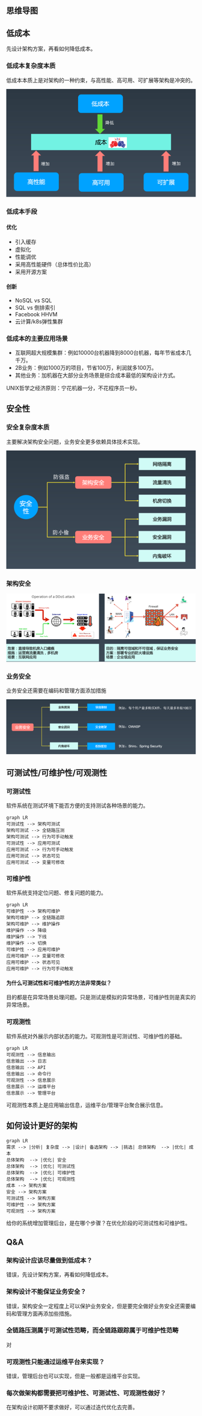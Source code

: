 ## 思维导图



## 低成本

先设计架构方案，再看如何降低成本。

### 低成本复杂度本质

低成本本质上是对架构的一种约束，与高性能、高可用、可扩展等架构是冲突的。

![](10_如何全面提升架构设计的质量.assets/image-20220904161223884.png)

### 低成本手段

#### 优化

- 引入缓存
- 虚拟化
- 性能调优
- 采用高性能硬件（总体性价比高）
- 采用开源方案

#### 创新

- NoSQL vs SQL
- SQL vs 倒排索引
- Facebook HHVM
- 云计算/k8s弹性集群

### 低成本的主要应用场景

- 互联网超大规模集群：例如10000台机器降到8000台机器，每年节省成本几千万。
- 2B业务：例如1000万的项目，节省100万，利润就多100万。
- 其他业务：加机器在大部分业务场景是综合成本最低的架构设计方式。

UNIX哲学之经济原则：宁花机器一分，不花程序员一秒。

## 安全性

### 安全复杂度本质

主要解决架构安全问题，业务安全更多依赖具体技术实现。

![](10_如何全面提升架构设计的质量.assets/image-20220904162240503.png)

### 架构安全

![](10_如何全面提升架构设计的质量.assets/image-20220904162416738.png)

### 业务安全

业务安全还需要在编码和管理方面添加措施

![](10_如何全面提升架构设计的质量.assets/image-20220904174559107.png)

## 可测试性/可维护性/可观测性

### 可测试性

软件系统在测试环境下能否方便的支持测试各种场景的能力。

```mermaid
graph LR
可测试性 --> 架构可测试
架构可测试 --> 全链路压测
架构可测试 --> 行为可手动触发
可测试性 --> 应用可测试
应用可测试 --> 行为可手动触发
应用可测试 --> 状态可见
应用可测试 --> 变量可修改
```

### 可维护性

软件系统支持定位问题、修复问题的能力。

```mermaid
graph LR
可维护性 --> 架构可维护
架构可维护 --> 全链路追踪
架构可维护 --> 维护操作
维护操作 --> 降级
维护操作 --> 下线
维护操作 --> 切换
可维护性 --> 应用可维护
应用可维护 --> 变量可修改
应用可维护 --> 状态可见
应用可维护 --> 行为可手动触发
```

#### 为什么可测试性和可维护性的方法非常类似？

目的都是在异常场景处理问题。只是测试是模拟的异常场景，可维护性则是真实的异常场景。

### 可观测性

软件系统对外展示内部状态的能力。可观测性是可测试性、可维护性的基础。

```mermaid
graph LR
可观测性 --> 信息输出
信息输出 --> 日志
信息输出 --> API
信息输出 --> 命令行
可观测性 --> 信息展示
信息展示 --> 运维平台
信息展示 --> 管理平台
```

可观测性本质上是应用输出信息，运维平台/管理平台聚合展示信息。

## 如何设计更好的架构

```mermaid
graph LR
需求 --> |分析| 复杂度 --> |设计| 备选架构 --> |挑选| 总体架构  --> |优化| 成本
总体架构  --> |优化| 安全
总体架构  --> |优化| 可测试性
总体架构  --> |优化| 可维护性
总体架构  --> |优化| 可观测性
成本 --> 架构方案
安全 --> 架构方案
可测试性 --> 架构方案
可维护性 --> 架构方案
可观测性 --> 架构方案
```

给你的系统增加管理后台，是在哪个步骤？在优化阶段的可测试性和可维护性。

## Q&A

### 架构设计应该尽量做到低成本？

错误，先设计架构方案，再看如何降低成本。

### 架构设计不能保证业务安全？

错误，架构安全一定程度上可以保护业务安全，但是要完全做好业务安全还需要编码和管理方面再添加些措施。

### 全链路压测属于可测试性范畴，而全链路跟踪属于可维护性范畴

对

### 可观测性只能通过运维平台来实现？

错误，管理后台也可以实现，但是一般都是运维平台实现。

### 每次做架构都需要把可维护性、可测试性、可观测性做好？

在架构设计初期不要求做好，可以通过迭代优化去完善。